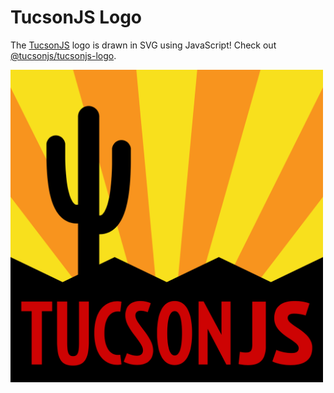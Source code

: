 # TucsonJS Logo

The [TucsonJS](http://www.tucsonjs.org/) logo is drawn in SVG using JavaScript! Check out [@tucsonjs/tucsonjs-logo](https://github.com/tucsonjs/tucsonjs-logo).

<img alt="TucsonJS logo" src="TucsonJS.png" width="500" />
